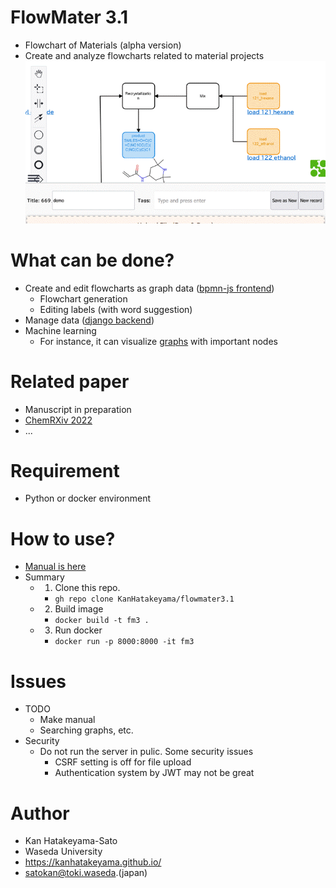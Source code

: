 # FlowMater 3.1
- Flowchart of Materials (alpha version)
- Create and analyze flowcharts related to material projects
![_](manual/media/react.gif)

# What can be done?
- Create and edit flowcharts as graph data ([bpmn-js frontend](https://bpmn.io/toolkit/bpmn-js/))
  - Flowchart generation
  - Editing labels (with word suggestion)
- Manage data ([django backend](https://docs.djangoproject.com))
- Machine learning
  - For instance, it can visualize [graphs](ml/examples/data/show2.html) with important nodes

# Related paper
- Manuscript in preparation
- [ChemRXiv 2022](https://doi.org/10.26434/chemrxiv-2022-w1c6h)
- ...

# Requirement 
- Python or docker environment
  
# How to use?
- [Manual is here](manual/README.md)
- Summary
  - 1. Clone this repo.
      - ```gh repo clone KanHatakeyama/flowmater3.1```
  - 2. Build image
      - ```docker build -t fm3 .```
  - 3. Run docker
      - ```docker run -p 8000:8000 -it fm3```
# Issues
- TODO
  - Make manual
  - Searching graphs, etc.
- Security
  - Do not run the server in pulic. Some security issues
    - CSRF setting is off for file upload
    - Authentication system by JWT may not be great


# Author
- Kan Hatakeyama-Sato
- Waseda University
- https://kanhatakeyama.github.io/
- satokan@toki.waseda.(japan)